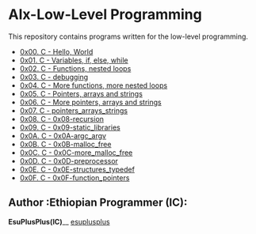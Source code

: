 # Alx-Low-Level Programming 

This repository contains programs written for the low-level programming.
* [0x00. C - Hello, World](./0x00-hello_world)
* [0x01. C - Variables, if, else, while](./0x01-variables_if_else_while)
* [0x02. C - Functions, nested loops](./0x02-functions_nested_loops)
* [0x03. C - debugging](./0x03-debugging)
* [0x04. C - More functions, more nested loops](./0x04-more_functions_nested_loops)
* [0x05. C - Pointers, arrays and strings](./0x05-pointers_arrays_strings)
* [0x06. C - More pointers, arrays and strings](./0x06-pointers_arrays_strings)
* [0x07. C - pointers_arrays_strings](./0x07-pointers_arrays_strings)
* [0x08. C - 0x08-recursion](./0x08-recursion)
* [0x09. C - 0x09-static_libraries](./0x09-static_libraries)
* [0x0A. C - 0x0A-argc_argv](./0x0A-argc_argv)
* [0x0B. C - 0x0B-malloc_free](./0x0B-malloc_free )
* [0x0C. C - 0x0C-more_malloc_free ](./0x0C-more_malloc_free )
* [0x0D. C - 0x0D-preprocessor ](./0x0D-preprocessor )
* [0x0E. C - 0x0E-structures_typedef ](./0x0E-structures_typedef )
* [0x0F. C - 0x0F-function_pointers ](./0x0F-function_pointers )

## Author :Ethiopian Programmer (IC):

**EsuPlusPlus(IC)**__ [esuplusplus](https://github.com/esuplusplus)

